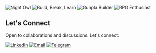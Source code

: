 ![Night Owl](https://img.shields.io/badge/Night_Owl-%F0%9F%90%AB-purple?style=flat-square)
![Build, Break, Learn](https://img.shields.io/badge/Build-Break_Learn-informational?style=flat-square&logo=hammer)
![Gunpla Builder](https://img.shields.io/badge/Gunpla-Builder-blue?style=flat-square&logo=robot-framework&logoColor=white)
![RPG Enthusiast](https://img.shields.io/badge/RPG-Enthusiast-purple?style=flat-square&logo=gamepad&logoColor=white)

## Let's Connect

Open to collaborations and discussions. Let's connect:

[![LinkedIn](https://img.shields.io/badge/LinkedIn-Profile-blue?logo=linkedin)](https://www.linkedin.com/in/atrastudhi/)
[![Email](https://img.shields.io/badge/Email-Contact-red?logo=gmail)](mailto:atras.r@gmail.com)
[![Telegram](https://img.shields.io/badge/Telegram-Contact-2CA5E0?logo=telegram&logoColor=white&style=flat-square)](https://t.me/krimsupp)
